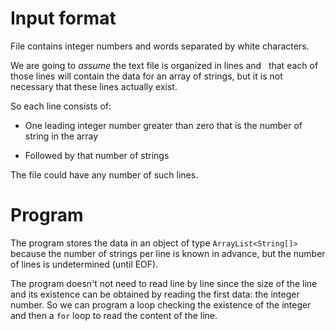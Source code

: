 
# Input format

File contains integer numbers and words separated by white characters. 

We are going to *assume* the text file is organized in lines and  
that each of those lines will contain the data for an array of strings, 
but it is not necessary that these lines actually exist.

So each line consists of:

* One leading integer number greater than zero that is the number
of string in the array
  
* Followed by that number of strings

The file could have any number of such lines. 

# Program

The program stores the data in an object of type `ArrayList<String[]>` because
the number of strings per line is known in advance, but the number of lines is
undetermined (until EOF).

The program doesn't not need to read line by line since the size of the line 
and its existence can be obtained by reading the first data: the integer number. 
So we can program a loop checking the existence of the integer and then a `for` 
loop to read the content of the line. 
